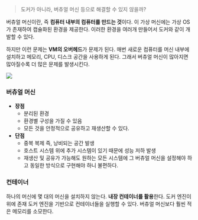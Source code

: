 
> 도커가 아니라, 버츄얼 머신 등으로 해결할 수 있지 않을까?

버츄얼 머신이란, 즉 **컴퓨터 내부의 컴퓨터를 만드는 것**이다.
이 가상 머신에는 가상 OS가 존재하여 캡슐화된 환경을 제공한다. 이러한 환경을 여러개 만들어서 도커와 같이 개발할 수 있다.

하지만 이런 문제는 **VM의 오버헤드**가 문제가 된다.
매번 새로운 컴퓨터를 머신 내부에 설치하고 메모리, CPU, 디스크 공간을 사용하게 된다. 그래서 버츄얼 머신이 많아지면 많아질수록 더 많은 문제를 발생시킨다.

![](https://www.simplilearn.com/ice9/free_resources_article_thumb/docker-vm.JPG)
### 버츄얼 머신
- **장점**
	- 분리된 환경
	- 환경별 구성을 가질 수 있음
	- 모든 것을 안정적으로 공유하고 재생산할 수 있다.
- **단점**
	- 중복 복제 즉, 낭비되는 공간 발생
	- 호스트 시스템 위에 추가 시스템이 있기 때문에 성능 저하 발생
	- 재생산 및 공유가 가능해도 원하는 모든 시스템에 그 버츄얼 머신을 설정해야 하고 동일한 방식으로 구현해야 하니 불편하다.

### 컨테이너
하나의 머신에 몇 대의 머신을 설치하지 않는다.
**내장 컨테이너를 활용**한다.
도커 엔진이 위에 존재
도커 엔진을 기반으로 컨테이너들을 실행할 수 있다.
버츄얼 머신보다 훨씬 적은 메모리를 소모한다.